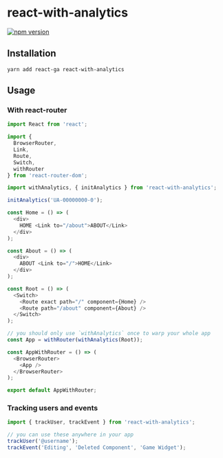 # react-with-analytics

[![npm version](https://badge.fury.io/js/react-with-analytics.svg)](https://badge.fury.io/js/react-with-analytics)

## Installation

`yarn add react-ga react-with-analytics`

## Usage

### With react-router

```js
import React from 'react';

import {
  BrowserRouter,
  Link,
  Route,
  Switch,
  withRouter
} from 'react-router-dom';

import withAnalytics, { initAnalytics } from 'react-with-analytics';

initAnalytics('UA-00000000-0');

const Home = () => (
  <div>
    HOME <Link to="/about">ABOUT</Link>
  </div>
);

const About = () => (
  <div>
    ABOUT <Link to="/">HOME</Link>
  </div>
);

const Root = () => (
  <Switch>
    <Route exact path="/" component={Home} />
    <Route path="/about" component={About} />
  </Switch>
);

// you should only use `withAnalytics` once to warp your whole app
const App = withRouter(withAnalytics(Root));

const AppWithRouter = () => (
  <BrowserRouter>
    <App />
  </BrowserRouter>
);

export default AppWithRouter;
```

### Tracking users and events

```js
import { trackUser, trackEvent } from 'react-with-analytics';

// you can use these anywhere in your app
trackUser('@username');
trackEvent('Editing', 'Deleted Component', 'Game Widget');
```

